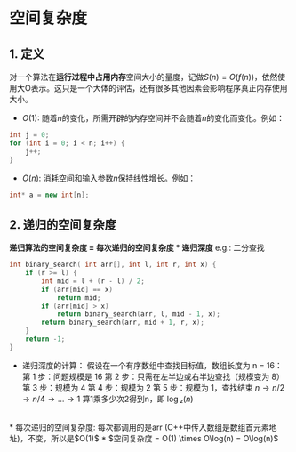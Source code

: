 # 空间复杂度

## 1. 定义

对一个算法在**运行过程中占用内存**空间大小的量度，记做$S(n)=O(f(n))$，依然使用大O表示。这只是一个大体的评估，还有很多其他因素会影响程序真正内存使用大小。

* $O(1)$: 随着$n$的变化，所需开辟的内存空间并不会随着$n$的变化而变化。例如：
``` C++
int j = 0;
for (int i = 0; i < n; i++) {
    j++;
}
```

* $O(n)$: 消耗空间和输入参数$n$保持线性增长。例如：
```C++
int* a = new int[n];
```

## 2. 递归的空间复杂度
**递归算法的空间复杂度 = 每次递归的空间复杂度 * 递归深度**
e.g.: 二分查找
```C++
int binary_search( int arr[], int l, int r, int x) {
    if (r >= l) {
        int mid = l + (r - l) / 2;
        if (arr[mid] == x)
            return mid;
        if (arr[mid] > x)
            return binary_search(arr, l, mid - 1, x);
        return binary_search(arr, mid + 1, r, x);
    }
    return -1;
}
```
* 递归深度的计算：
假设在一个有序数组中查找目标值，数组长度为 n = 16：
第 1 步：问题规模是 16
第 2 步：只需在左半边或右半边查找（规模变为 8）
第 3 步：规模为 4
第 4 步：规模为 2
第 5 步：规模为 1，查找结束
$n → n/2 → n/4 → ... → 1$
算1乘多少次2得到n，即 $\log₂(n)$
<br/>
* 每次递归的空间复杂度: 每次都调用的是arr (C++中传入数组是数组首元素地址)，不变，所以是$O(1)$
* $空间复杂度 = O(1) \times O\log(n) = O\log(n)$
